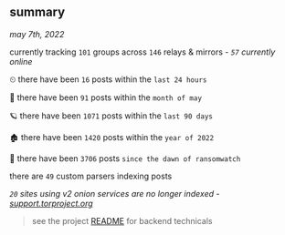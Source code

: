 
## summary
_may 7th, 2022_

currently tracking `101` groups across `146` relays & mirrors - _`57` currently online_

⏲ there have been `16` posts within the `last 24 hours`

🦈 there have been `91` posts within the `month of may`

🪐 there have been `1071` posts within the `last 90 days`

🏚 there have been `1420` posts within the `year of 2022`

🦕 there have been `3706` posts `since the dawn of ransomwatch`

there are `49` custom parsers indexing posts

_`20` sites using v2 onion services are no longer indexed - [support.torproject.org](https://support.torproject.org/onionservices/v2-deprecation/)_

> see the project [README](https://github.com/thetanz/ransomwatch#ransomwatch--) for backend technicals
